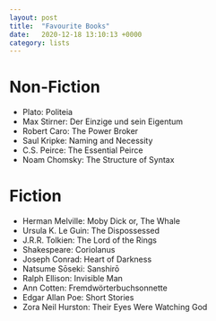 ```yaml
---
layout: post
title:  "Favourite Books"
date:   2020-12-18 13:10:13 +0000
category: lists
---
```


# Non-Fiction
- Plato: Politeia
- Max Stirner: Der Einzige und sein Eigentum
- Robert Caro: The Power Broker
- Saul Kripke: Naming and Necessity
- C.S. Peirce: The Essential Peirce
- Noam Chomsky: The Structure of Syntax



# Fiction
- Herman Melville: Moby Dick or, The Whale
- Ursula K. Le Guin: The Dispossessed
- J.R.R. Tolkien: The Lord of the Rings
- Shakespeare: Coriolanus
- Joseph Conrad: Heart of Darkness
- Natsume Sōseki: Sanshirō
- Ralph Ellison: Invisible Man
- Ann Cotten: Fremdwörterbuchsonnette
- Edgar Allan Poe: Short Stories
- Zora Neil Hurston: Their Eyes Were Watching God
